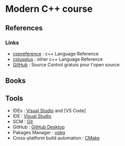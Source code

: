 # Modern C++ course

## References

### Links

* [cppreference](https://cppreference.com) : c++ Language Reference
* [cplusplus](https://cplusplus.com) : other c++ Language Reference
* [GitHub](https://github.com) : Source Control gratuis pour l'open source

## Books

## Tools

* IDEs : [Visual Studio](xhttps://visualstudio.microsoft.com) and [VS Code]
* IDE : [Visual Studio](xhttps://visualstudio.microsoft.com)
* SCM : [Git](https://git-scm.com/downloads)
* GitHub : [GitHub Desktop](https://github.com/apps/desktop)
* Pakages Manager : [vpkg](https://github.com/microsoft/vcpkg?tab=readme-ov-file)
* Cross-platform build automation : [CMake](https://cmake.org)
